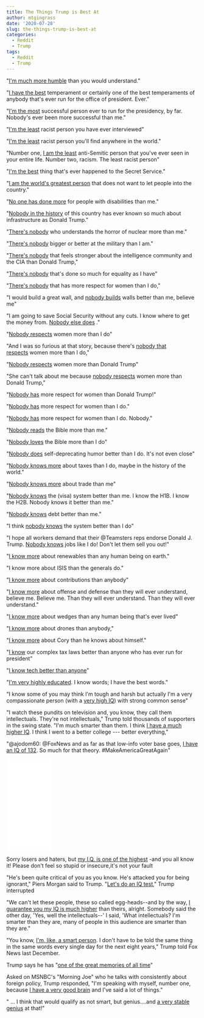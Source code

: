 ```yaml
---
title: The Things Trump is Best At
author: mtgingrass
date: '2020-07-28'
slug: the-things-trump-is-best-at
categories:
  - Reddit
  - Trump
tags:
  - Reddit
  - Trump
---
```


"[I'm much more humble](https://www.youtube.com/watch?v=1R42mFx3_ss) than you would understand."

"[I have the best](http://abcnews.go.com/Politics/donald-trump-best-temperaments-presidential-candidate/story?id=41003314) temperament or certainly one of the best temperaments of anybody that's ever run for the office of president. Ever."

"[I'm the most](https://www.usatoday.com/story/news/elections/presidential/caucus/2015/06/01/donald-trump-straw-poll-mitt-romney-gucci-store/28313569/) successful person ever to run for the presidency, by far. Nobody's ever been more successful than me."

"[I'm the least](https://www.politico.com/story/2018/01/14/trump-least-racist-person-340602) racist person you have ever interviewed"

"[I'm the least](https://www.washingtonpost.com/opinions/2019/07/30/trump-says-hes-least-racist-person-world-thats-rich/) racist person you'll find anywhere in the world."

"Number one, [I am the least](https://www.politico.com/story/2017/02/trump-press-conference-anti-semitic-threats-jake-turx-235107) anti-Semitic person that you've ever seen in your entire life. Number two, racism. The least racist person"

"[I'm the best](https://www.politico.com/story/2016/07/trump-secret-service-226022) thing that's ever happened to the Secret Service."

"[I am the world's greatest person](https://www.washingtonpost.com/graphics/2017/politics/australia-mexico-transcripts/) that does not want to let people into the country."

"[No one has done more](https://twitter.com/realdonaldtrump/status/697031343272812544?lang=en) for people with disabilities than me."

"[Nobody in the history](http://www.cnn.com/TRANSCRIPTS/1607/16/se.02.html) of this country has ever known so much about infrastructure as Donald Trump."

"[There's nobody](https://www.youtube.com/watch?v=h7JYuVEAqEQ) who understands the horror of nuclear more than me."

"[There's nobody](http://www.foxnews.com/transcript/2015/06/17/donald-trump-running-for-president.html) bigger or better at the military than I am."

"[There's nobody](https://www.youtube.com/watch?v=YwSo4IPkf5E) that feels stronger about the intelligence community and the CIA than Donald Trump,"

"[There's nobody](https://www.politico.com/blogs/2016-gop-primary-live-updates-and-results/2016/03/donald-trump-super-tuesday-220016) that's done so much for equality as I have"

"[There's nobody](http://news3lv.com/news/local/exclusive-one-on-one-with-presidential-candidate-donald-trump) that has more respect for women than I do,"

"I would build a great wall, and [nobody builds](https://www.washingtonpost.com/politics/2019/01/08/president-trumps-desperate-nonsensical-claim-that-mexico-is-paying-wall/) walls better than me, believe me"

"I am going to save Social Security without any cuts. I know where to get the money from. [Nobody else does](https://twitter.com/realdonaldtrump/status/601544572498509824) ."

"[Nobody respects](https://www.nbcnews.com/meet-the-press/video/trump-no-one-respects-women-more-than-i-do-655453251628) women more than I do"

"And I was so furious at that story, because there's [nobody that respects](https://www.washingtonpost.com/news/the-fix/wp/2016/05/19/this-sean-hannity-interview-is-why-people-think-the-media-is-too-easy-on-donald-trump/) women more than I do,"

"[Nobody respects](https://www.postandcourier.com/archives/trump-in-s-c-says-he-s-not-sexist-billionaire/article_ab3b1633-42f1-5116-95b5-c0aab96a6304.html) women more than Donald Trump"

"She can't talk about me because [nobody respects](https://www.cnn.com/2016/05/09/politics/donald-trump-hillary-clinton/) women more than Donald Trump,"

"[Nobody has](https://twitter.com/realDonaldTrump/status/713747213801938946) more respect for women than Donald Trump!"

"[Nobody has](https://www.washingtonpost.com/video/c/embed/22d94cda-8e7a-11e6-bc00-1a9756d4111b) more respect for women than I do."

"[Nobody has](https://www.youtube.com/watch?v=6ru6uvTq39I&feature=youtu.be&t=3167) more respect for women than I do. Nobody."

"[Nobody reads](http://thehill.com/blogs/blog-briefing-room/news/270610-trump-kerry-probably-hasnt-read-the-bible) the Bible more than me."

"[Nobody loves](https://www.realclearpolitics.com/video/2016/02/23/trump_cruz_puts_down_bible_and_goes_around_lying_dishonest_media_probably_worse_than_cruz.html) the Bible more than I do"

"[Nobody does](https://www.theguardian.com/us-news/2018/mar/04/donald-trump-gridiron-dinner-jared-kushner-melania) self-deprecating humor better than I do. It's not even close"

"[Nobody knows more](https://www.pbs.org/newshour/politics/trump-says-his-tax-rate-is-none-of-your-business) about taxes than I do, maybe in the history of the world."

"[Nobody knows more](https://www.realclearpolitics.com/video/2016/03/03/trump_i_own_a_store_in_manhattan_worth_more_than_mitt_romney.html) about trade than me"

"[Nobody knows](http://www.cnn.com/2016/03/10/politics/republican-debate-transcript-full-text/) the (visa) system better than me. I know the H1B. I know the H2B. Nobody knows it better than me."

"[Nobody knows](http://www.huffingtonpost.com/entry/donald-trump-king-of-debt_us_576a9b76e4b0c0252e77cba7) debt better than me."

"I think [nobody knows](http://transcripts.cnn.com/TRANSCRIPTS/1608/27/cnr.07.html) the system better than I do"

"I hope all workers demand that their @Teamsters reps endorse Donald J. Trump. [Nobody knows](https://twitter.com/realdonaldtrump/status/685582649679867904) jobs like I do! Don't let them sell you out!"

"[I know more](https://web.archive.org/web/20180301055454/https://www.foxnews.com/transcript/2016/04/13/trump-explains-why-feels-primary-process-is-unfair.html) about renewables than any human being on earth."

"I know more about ISIS than the generals do."

"[I know more](http://abcnews.go.com/Politics/week-transcript-donald-trump-ben-carson/story?id=35336008) about contributions than anybody"

"[I know more](https://pjmedia.com/election/2016/07/27/tim-kaine-tries-a-trump-impression-at-dnc/) about offense and defense than they will ever understand, believe me. Believe me. Than they will ever understand. Than they will ever understand."

"[I know more](https://www.wsj.com/articles/transcript-of-donald-trump-interview-with-the-wall-street-journal-1515715481) about wedges than any human being that's ever lived"

"[I know more](https://www.youtube.com/watch?v=_OZOh3m80Y4&t=345) about drones than anybody,"

"[I know more](https://twitter.com/realdonaldtrump/status/757760973419712512) about Cory than he knows about himself."

"[I know](https://twitter.com/realDonaldTrump/status/782541307168391168) our complex tax laws better than anyone who has ever run for president"

"[I know tech better than anyone](https://twitter.com/realDonaldTrump/status/1076084489422557184)"

"[I'm very highly educated](https://www.washingtonpost.com/video/national/trump-i-have-the-best-words/2017/04/05/53a9ae4a-19fd-11e7-8598-9a99da559f9e_video.html). I know words; I have the best words."

"I know some of you may think l'm tough and harsh but actually I'm a very compassionate person (with a [very high IQ](https://twitter.com/realdonaldtrump/status/325973644276809730)) with strong common sense"

"I watch these pundits on television and, you know, they call them intellectuals. They're not intellectuals," Trump told thousands of supporters in the swing state. "I'm much smarter than them. I think [I have a much higher IQ](http://www.washingtonexaminer.com/trump-i-have-a-higher-iq-than-george-will/article/2577023). I think I went to a better college --- better everything,"

"@ajodom60: @FoxNews and as far as that low-info voter base goes, [I have an IQ of 132](https://twitter.com/realdonaldtrump/status/676174398253068289). So much for that theory. #MakeAmericaGreatAgain"

<iframe style="width:120px;height:240px;" marginwidth="0" marginheight="0" scrolling="no" frameborder="0" src="//ws-na.amazon-adsystem.com/widgets/q?ServiceVersion=20070822&OneJS=1&Operation=GetAdHtml&MarketPlace=US&source=ac&ref=qf_sp_asin_til&ad_type=product_link&tracking_id=hatro-20&marketplace=amazon&region=US&placement=B01N6GZW1W&asins=B01N6GZW1W&linkId=b2df5ddfc419142316831136c1f02fa8&show_border=true&link_opens_in_new_window=true&price_color=333333&title_color=0066c0&bg_color=ffffff"></iframe>

Sorry losers and haters, but [my I.Q. is one of the highest](https://twitter.com/realdonaldtrump/status/332308211321425920?lang=en) -and you all know it! Please don't feel so stupid or insecure,it's not your fault

"He's been quite critical of you as you know. He's attacked you for being ignorant," Piers Morgan said to Trump. "[Let's do an IQ test](https://www.usatoday.com/story/news/politics/onpolitics/2016/05/16/trump-challenges-london-mayor-sadiq-khan-iq-test/84436936/)," Trump interrupted

"We can't let these people, these so called egg-heads--and by the way, [I guarantee you my IQ is much higher](https://www.washingtonpost.com/news/politics/wp/2017/10/10/a-brief-history-of-trump-challenging-people-to-iq-tests/) than theirs, alright. Somebody said the other day, 'Yes, well the intellectuals--' I said, 'What intellectuals? I'm smarter than they are, many of people in this audience are smarter than they are."

"You know, [I'm, like, a smart person](https://www.washingtonpost.com/politics/how-president-trump-consumes--or-does-not-consume--top-secret-intelligence/2017/05/29/1caaca3e-39ae-11e7-a058-ddbb23c75d82_story.html). I don't have to be told the same thing in the same words every single day for the next eight years," Trump told Fox News last December.

Trump says he has "[one of the great memories of all time](http://www.slate.com/blogs/the_slatest/2017/10/25/trump_says_myeshia_johnson_s_recollection_is_wrong_and_he_has_one_of_the.html)"

Asked on MSNBC's "Morning Joe" who he talks with consistently about foreign policy, Trump responded, "I'm speaking with myself, number one, because [I have a very good brain](http://www.politico.com/blogs/2016-gop-primary-live-updates-and-results/2016/03/trump-foreign-policy-adviser-220853) and I've said a lot of things."

" ... I think that would qualify as not smart, but genius....and [a very stable genius](https://twitter.com/realDonaldTrump/status/949619270631256064) at that!"